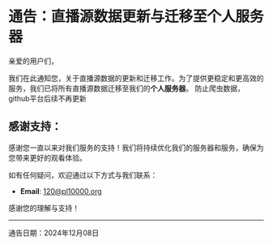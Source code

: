 # 通告：直播源数据更新与迁移至个人服务器

亲爱的用户们，

我们在此通知您，关于直播源数据的更新和迁移工作。为了提供更稳定和更高效的服务，我们已将所有直播源数据迁移至我们的**个人服务器**。
防止爬虫数据，github平台后续不再更新

## 感谢支持：
感谢您一直以来对我们服务的支持！我们将持续优化我们的服务器和服务，确保为您带来更好的观看体验。

如有任何疑问，欢迎通过以下方式与我们联系：
- **Email**: 120@pl10000.org


感谢您的理解与支持！

*****************************************************************************************************************************************************************************************************

通告日期：2024年12月08日
